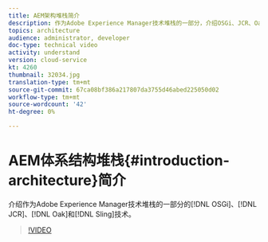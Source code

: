 ```yaml
---
title: AEM架构堆栈简介
description: 作为Adobe Experience Manager技术堆栈的一部分，介绍OSGi、JCR、Oak和Sling的技术。
topics: architecture
audience: administrator, developer
doc-type: technical video
activity: understand
version: cloud-service
kt: 4260
thumbnail: 32034.jpg
translation-type: tm+mt
source-git-commit: 67ca08bf386a217807da3755d46abed225050d02
workflow-type: tm+mt
source-wordcount: '42'
ht-degree: 0%

---
```



# AEM体系结构堆栈{#introduction-architecture}简介

介绍作为Adobe Experience Manager技术堆栈的一部分的[!DNL OSGi]、[!DNL JCR]、[!DNL Oak]和[!DNL Sling]技术。

>[!VIDEO](https://video.tv.adobe.com/v/32034/?quality=12&learn=on)